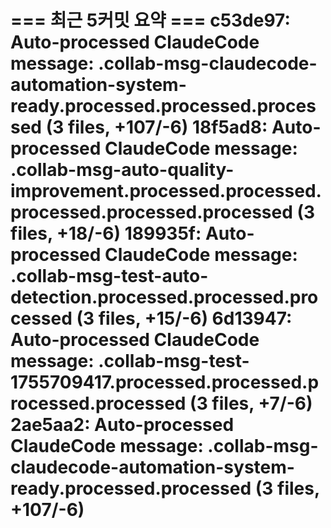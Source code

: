 === 최근 5커밋 요약 ===
c53de97: Auto-processed ClaudeCode message: .collab-msg-claudecode-automation-system-ready.processed.processed.processed (3 files, +107/-6)
18f5ad8: Auto-processed ClaudeCode message: .collab-msg-auto-quality-improvement.processed.processed.processed.processed.processed (3 files, +18/-6)
189935f: Auto-processed ClaudeCode message: .collab-msg-test-auto-detection.processed.processed.processed (3 files, +15/-6)
6d13947: Auto-processed ClaudeCode message: .collab-msg-test-1755709417.processed.processed.processed.processed (3 files, +7/-6)
2ae5aa2: Auto-processed ClaudeCode message: .collab-msg-claudecode-automation-system-ready.processed.processed (3 files, +107/-6)
=======================

